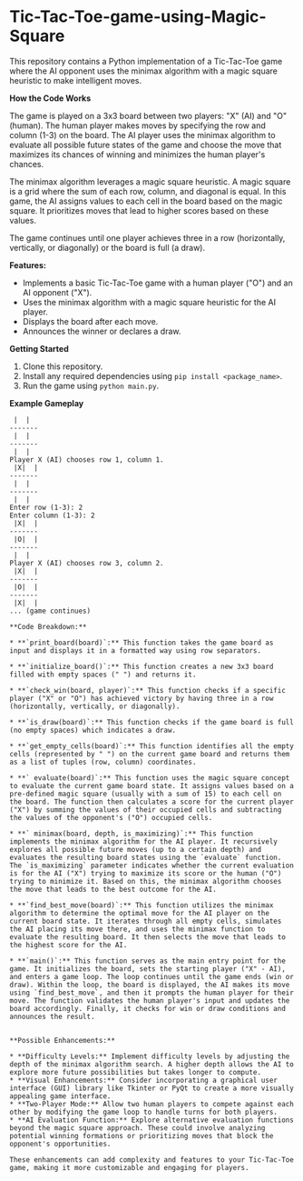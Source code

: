 # Tic-Tac-Toe-game-using-Magic-Square


This repository contains a Python implementation of a Tic-Tac-Toe game where the AI opponent uses the minimax algorithm with a magic square heuristic to make intelligent moves.

**How the Code Works**

The game is played on a 3x3 board between two players: "X" (AI) and "O" (human). The human player makes moves by specifying the row and column (1-3) on the board. The AI player uses the minimax algorithm to evaluate all possible future states of the game and choose the move that maximizes its chances of winning and minimizes the human player's chances.

The minimax algorithm leverages a magic square heuristic. A magic square is a grid where the sum of each row, column, and diagonal is equal. In this game, the AI assigns values to each cell in the board based on the magic square. It prioritizes moves that lead to higher scores based on these values.

The game continues until one player achieves three in a row (horizontally, vertically, or diagonally) or the board is full (a draw).

**Features:**

* Implements a basic Tic-Tac-Toe game with a human player ("O") and an AI opponent ("X").
* Uses the minimax algorithm with a magic square heuristic for the AI player.
* Displays the board after each move.
* Announces the winner or declares a draw.

**Getting Started**

1. Clone this repository.
2. Install any required dependencies using `pip install <package_name>`.
3. Run the game using `python main.py`.

**Example Gameplay**

```
 |  | 
-------
 |  | 
-------
 |  | 
Player X (AI) chooses row 1, column 1.
 |X|  | 
-------
 |  | 
-------
 |  | 
Enter row (1-3): 2
Enter column (1-3): 2
 |X|  | 
-------
 |O|  | 
-------
 |  | 
Player X (AI) chooses row 3, column 2.
 |X|  | 
-------
 |O|  | 
-------
 |X|  | 
... (game continues)

**Code Breakdown:**

* **`print_board(board)`:** This function takes the game board as input and displays it in a formatted way using row separators.

* **`initialize_board()`:** This function creates a new 3x3 board filled with empty spaces (" ") and returns it.

* **`check_win(board, player)`:** This function checks if a specific player ("X" or "O") has achieved victory by having three in a row (horizontally, vertically, or diagonally).

* **`is_draw(board)`:** This function checks if the game board is full (no empty spaces) which indicates a draw.

* **`get_empty_cells(board)`:** This function identifies all the empty cells (represented by " ") on the current game board and returns them as a list of tuples (row, column) coordinates.

* **` evaluate(board)`:** This function uses the magic square concept to evaluate the current game board state. It assigns values based on a pre-defined magic square (usually with a sum of 15) to each cell on the board. The function then calculates a score for the current player ("X") by summing the values of their occupied cells and subtracting the values of the opponent's ("O") occupied cells. 

* **` minimax(board, depth, is_maximizing)`:** This function implements the minimax algorithm for the AI player. It recursively explores all possible future moves (up to a certain depth) and evaluates the resulting board states using the `evaluate` function. The `is_maximizing` parameter indicates whether the current evaluation is for the AI ("X") trying to maximize its score or the human ("O") trying to minimize it. Based on this, the minimax algorithm chooses the move that leads to the best outcome for the AI.

* **`find_best_move(board)`:** This function utilizes the minimax algorithm to determine the optimal move for the AI player on the current board state. It iterates through all empty cells, simulates the AI placing its move there, and uses the minimax function to evaluate the resulting board. It then selects the move that leads to the highest score for the AI.

* **`main()`:** This function serves as the main entry point for the game. It initializes the board, sets the starting player ("X" - AI), and enters a game loop. The loop continues until the game ends (win or draw). Within the loop, the board is displayed, the AI makes its move using `find_best_move`, and then it prompts the human player for their move. The function validates the human player's input and updates the board accordingly. Finally, it checks for win or draw conditions and announces the result.


**Possible Enhancements:**

* **Difficulty Levels:** Implement difficulty levels by adjusting the depth of the minimax algorithm search. A higher depth allows the AI to explore more future possibilities but takes longer to compute.
* **Visual Enhancements:** Consider incorporating a graphical user interface (GUI) library like Tkinter or PyQt to create a more visually appealing game interface. 
* **Two-Player Mode:** Allow two human players to compete against each other by modifying the game loop to handle turns for both players. 
* **AI Evaluation Function:** Explore alternative evaluation functions beyond the magic square approach. These could involve analyzing potential winning formations or prioritizing moves that block the opponent's opportunities.

These enhancements can add complexity and features to your Tic-Tac-Toe game, making it more customizable and engaging for players.


